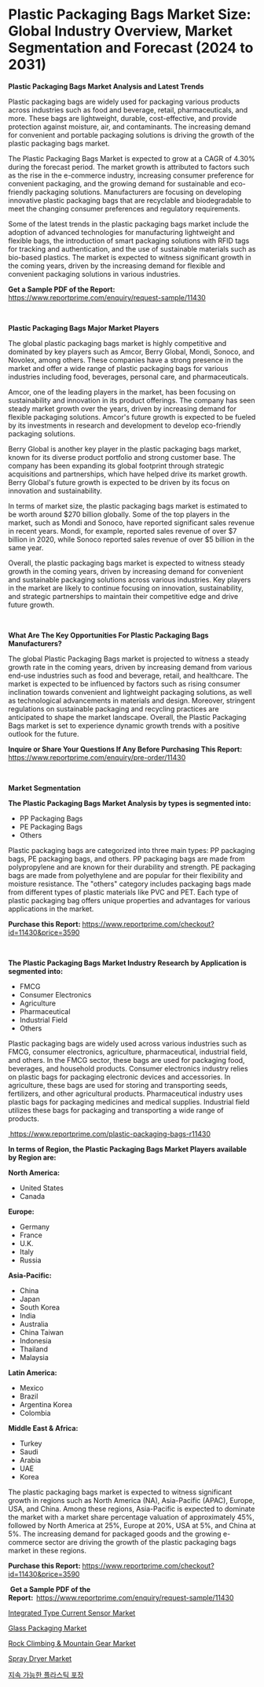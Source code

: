 <p><h1>Plastic Packaging Bags Market Size: Global Industry Overview, Market Segmentation and Forecast (2024 to 2031)</h1></p><p><strong>Plastic Packaging Bags Market Analysis and Latest Trends</strong></p>
<p><p>Plastic packaging bags are widely used for packaging various products across industries such as food and beverage, retail, pharmaceuticals, and more. These bags are lightweight, durable, cost-effective, and provide protection against moisture, air, and contaminants. The increasing demand for convenient and portable packaging solutions is driving the growth of the plastic packaging bags market.</p><p>The Plastic Packaging Bags Market is expected to grow at a CAGR of 4.30% during the forecast period. The market growth is attributed to factors such as the rise in the e-commerce industry, increasing consumer preference for convenient packaging, and the growing demand for sustainable and eco-friendly packaging solutions. Manufacturers are focusing on developing innovative plastic packaging bags that are recyclable and biodegradable to meet the changing consumer preferences and regulatory requirements.</p><p>Some of the latest trends in the plastic packaging bags market include the adoption of advanced technologies for manufacturing lightweight and flexible bags, the introduction of smart packaging solutions with RFID tags for tracking and authentication, and the use of sustainable materials such as bio-based plastics. The market is expected to witness significant growth in the coming years, driven by the increasing demand for flexible and convenient packaging solutions in various industries.</p></p>
<p><strong>Get a Sample PDF of the Report:&nbsp;</strong> <a href="https://www.reportprime.com/enquiry/request-sample/11430">https://www.reportprime.com/enquiry/request-sample/11430</a></p>
<p>&nbsp;</p>
<p><strong>Plastic Packaging Bags Major Market Players</strong></p>
<p><p>The global plastic packaging bags market is highly competitive and dominated by key players such as Amcor, Berry Global, Mondi, Sonoco, and Novolex, among others. These companies have a strong presence in the market and offer a wide range of plastic packaging bags for various industries including food, beverages, personal care, and pharmaceuticals.</p><p>Amcor, one of the leading players in the market, has been focusing on sustainability and innovation in its product offerings. The company has seen steady market growth over the years, driven by increasing demand for flexible packaging solutions. Amcor's future growth is expected to be fueled by its investments in research and development to develop eco-friendly packaging solutions.</p><p>Berry Global is another key player in the plastic packaging bags market, known for its diverse product portfolio and strong customer base. The company has been expanding its global footprint through strategic acquisitions and partnerships, which have helped drive its market growth. Berry Global's future growth is expected to be driven by its focus on innovation and sustainability.</p><p>In terms of market size, the plastic packaging bags market is estimated to be worth around $270 billion globally. Some of the top players in the market, such as Mondi and Sonoco, have reported significant sales revenue in recent years. Mondi, for example, reported sales revenue of over $7 billion in 2020, while Sonoco reported sales revenue of over $5 billion in the same year.</p><p>Overall, the plastic packaging bags market is expected to witness steady growth in the coming years, driven by increasing demand for convenient and sustainable packaging solutions across various industries. Key players in the market are likely to continue focusing on innovation, sustainability, and strategic partnerships to maintain their competitive edge and drive future growth.</p></p>
<p>&nbsp;</p>
<p><strong>What Are The Key Opportunities For Plastic Packaging Bags Manufacturers?</strong></p>
<p><p>The global Plastic Packaging Bags market is projected to witness a steady growth rate in the coming years, driven by increasing demand from various end-use industries such as food and beverage, retail, and healthcare. The market is expected to be influenced by factors such as rising consumer inclination towards convenient and lightweight packaging solutions, as well as technological advancements in materials and design. Moreover, stringent regulations on sustainable packaging and recycling practices are anticipated to shape the market landscape. Overall, the Plastic Packaging Bags market is set to experience dynamic growth trends with a positive outlook for the future.</p></p>
<p><strong>Inquire or Share Your Questions If Any Before Purchasing This Report:</strong> <a href="https://www.reportprime.com/enquiry/pre-order/11430">https://www.reportprime.com/enquiry/pre-order/11430</a></p>
<p>&nbsp;</p>
<p><strong>Market Segmentation</strong></p>
<p><strong>The Plastic Packaging Bags Market Analysis by types is segmented into:</strong></p>
<p><ul><li>PP Packaging Bags</li><li>PE Packaging Bags</li><li>Others</li></ul></p>
<p><p>Plastic packaging bags are categorized into three main types: PP packaging bags, PE packaging bags, and others. PP packaging bags are made from polypropylene and are known for their durability and strength. PE packaging bags are made from polyethylene and are popular for their flexibility and moisture resistance. The "others" category includes packaging bags made from different types of plastic materials like PVC and PET. Each type of plastic packaging bag offers unique properties and advantages for various applications in the market.</p></p>
<p><strong>Purchase this Report:&nbsp;</strong><a href="https://www.reportprime.com/checkout?id=11430&price=3590">https://www.reportprime.com/checkout?id=11430&price=3590</a></p>
<p>&nbsp;</p>
<p><strong>The Plastic Packaging Bags Market Industry Research by Application is segmented into:</strong></p>
<p><ul><li>FMCG</li><li>Consumer Electronics</li><li>Agriculture</li><li>Pharmaceutical</li><li>Industrial Field</li><li>Others</li></ul></p>
<p><p>Plastic packaging bags are widely used across various industries such as FMCG, consumer electronics, agriculture, pharmaceutical, industrial field, and others. In the FMCG sector, these bags are used for packaging food, beverages, and household products. Consumer electronics industry relies on plastic bags for packaging electronic devices and accessories. In agriculture, these bags are used for storing and transporting seeds, fertilizers, and other agricultural products. Pharmaceutical industry uses plastic bags for packaging medicines and medical supplies. Industrial field utilizes these bags for packaging and transporting a wide range of products.</p></p>
<p><a href="https://www.reportprime.com/plastic-packaging-bags-r11430">&nbsp;https://www.reportprime.com/plastic-packaging-bags-r11430</a></p>
<p><strong>In terms of Region, the Plastic Packaging Bags Market Players available by Region are:</strong></p>
<p>
    <p> <strong> North America: </strong>
        <ul>
            <li>United States</li>
            <li>Canada</li>
        </ul>
        </p> 
    <p> <strong> Europe: </strong>
        <ul>
            <li>Germany</li>
            <li>France</li>
            <li>U.K.</li>
            <li>Italy</li>
            <li>Russia</li>
        </ul>
        </p> 
    <p> <strong> Asia-Pacific: </strong>
        <ul>
            <li>China</li>
            <li>Japan</li>
            <li>South Korea</li>
            <li>India</li>
            <li>Australia</li>
            <li>China Taiwan</li>
            <li>Indonesia</li>
            <li>Thailand</li>
            <li>Malaysia</li>
        </ul>
        </p> 
    <p> <strong> Latin America: </strong>
        <ul>
            <li>Mexico</li>
            <li>Brazil</li>
            <li>Argentina Korea</li>
            <li>Colombia</li>
        </ul>
        </p> 
    <p> <strong> Middle East & Africa: </strong>
        <ul>
            <li>Turkey</li>
            <li>Saudi</li>
            <li>Arabia</li>
            <li>UAE</li>
            <li>Korea</li>
        </ul>
    </p>
    </p>
<p><p>The plastic packaging bags market is expected to witness significant growth in regions such as North America (NA), Asia-Pacific (APAC), Europe, USA, and China. Among these regions, Asia-Pacific is expected to dominate the market with a market share percentage valuation of approximately 45%, followed by North America at 25%, Europe at 20%, USA at 5%, and China at 5%. The increasing demand for packaged goods and the growing e-commerce sector are driving the growth of the plastic packaging bags market in these regions.</p></p>
<p><strong>Purchase this Report: </strong><a href="https://www.reportprime.com/checkout?id=11430&price=3590">https://www.reportprime.com/checkout?id=11430&price=3590</a></p>
<p>&nbsp;<strong>Get a Sample PDF of the Report:&nbsp;&nbsp;</strong><a href="https://www.reportprime.com/enquiry/request-sample/11430">https://www.reportprime.com/enquiry/request-sample/11430</a></p>
<p><strong></strong></p>
<p><p><a href="https://www.linkedin.com/pulse/integrated-type-current-sensor-market-size-trends-complete-industry-kl6uc">Integrated Type Current Sensor Market</a></p><p><a href="https://github.com/MyrticeDare2023/Market-Research-Report-List-1/blob/main/glass-packaging-market.md">Glass Packaging Market</a></p><p><a href="https://issuu.com/reportprime-2/docs/rock-climbing-mountain-gear-market-size-2030.pptx">Rock Climbing & Mountain Gear Market</a></p><p><a href="https://www.linkedin.com/pulse/spray-dryer-market-insights-cagr-trends-growth-strategies-revidease-4yake">Spray Dryer Market</a></p><p><a href="https://github.com/joannescott9078/Market-Research-Report-List-1/blob/main/696053476864.md">지속 가능한 플라스틱 포장</a></p></p>